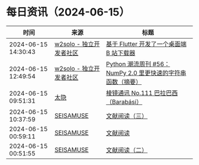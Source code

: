 ﻿# 每日资讯（2024-06-15）

|时间|来源|标题|
|---|---|---|
|2024-06-15 14:30:43|[w2solo - 独立开发者社区](https://w2solo.com/topics/feed)|[基于 Flutter 开发了一个桌面端 B 站下载器](https://w2solo.com/topics/4694)|
|2024-06-15 12:49:54|[w2solo - 独立开发者社区](https://w2solo.com/topics/feed)|[Python 潮流周刊 #56：NumPy 2.0 里更快速的字符串函数（摘要）](https://w2solo.com/topics/4693)|
|2024-06-15 09:51:31|[太隐](https://wangyurui.com/feed.xml)|[棱镜通讯 No.111 巴拉巴西 （Barabási）](https://wangyurui.com/posts/leng-jing-tong-xun-no-111-ba-la-ba-xi-barabasi-a996bcab)|
|2024-06-15 10:37:59|[SEISAMUSE](https://www.seis-jun.xyz/atom.xml)|[文献阅读（三）](http://www.seis-jun.xyz/paper-reading-3)|
|2024-06-15 00:59:11|[SEISAMUSE](https://www.seis-jun.xyz/atom.xml)|[文献阅读](http://www.seis-jun.xyz/paper-reading)|
|2024-06-15 00:51:55|[SEISAMUSE](https://www.seis-jun.xyz/atom.xml)|[文献阅读（二）](http://www.seis-jun.xyz/paper-reading-2)|
